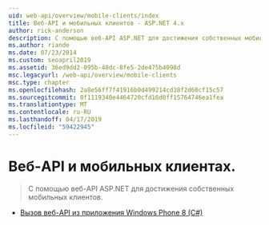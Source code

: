```yaml
---
uid: web-api/overview/mobile-clients/index
title: Веб-API и мобильных клиентов - ASP.NET 4.x
author: rick-anderson
description: С помощью веб-API ASP.NET для достижения собственных мобильных клиентов.
ms.author: riande
ms.date: 07/23/2014
ms.custom: seoapril2019
ms.assetid: 36ed9dd2-095b-48dc-8fe5-2de475b4098d
msc.legacyurl: /web-api/overview/mobile-clients
msc.type: chapter
ms.openlocfilehash: 2a8e56ff7f41916b0d499214cd38f2d60cf15c57
ms.sourcegitcommit: 0f1119340e4464720cfd16d0ff15764746ea1fea
ms.translationtype: MT
ms.contentlocale: ru-RU
ms.lasthandoff: 04/17/2019
ms.locfileid: "59422945"
---
```

# <a name="web-api-and-mobile-clients"></a>Веб-API и мобильных клиентах.

> С помощью веб-API ASP.NET для достижения собственных мобильных клиентов.


- [Вызов веб-API из приложения Windows Phone 8 (C#)](calling-web-api-from-a-windows-phone-8-application.md)
